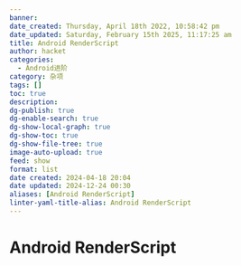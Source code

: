 ```yaml
---
banner: 
date_created: Thursday, April 18th 2022, 10:58:42 pm
date_updated: Saturday, February 15th 2025, 11:17:25 am
title: Android RenderScript
author: hacket
categories:
  - Android进阶
category: 杂项
tags: []
toc: true
description: 
dg-publish: true
dg-enable-search: true
dg-show-local-graph: true
dg-show-toc: true
dg-show-file-tree: true
image-auto-upload: true
feed: show
format: list
date created: 2024-04-18 20:04
date updated: 2024-12-24 00:30
aliases: [Android RenderScript]
linter-yaml-title-alias: Android RenderScript
---
```


# Android RenderScript
